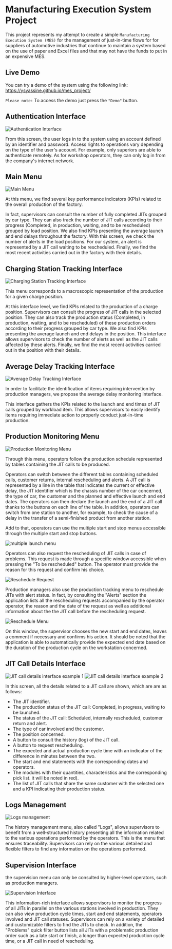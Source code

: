 # Manufacturing Execution System Project

This project represents my attempt to create a simple `Manufacturing Execution System (MES)` for the management of just-in-time flows for for suppliers of automotive industries that continue to maintain a system based on the use of paper and Excel files and that may not have the funds to put in an expensive MES.

## Live Demo

You can try a demo of the system using the following link:
https://ysyassine.github.io/mes_project/

`Please note:` To access the demo just press the `"Demo"` button.

## Authentication Interface

<img src="./readme_assets/LoginScreen.png" alt="Authentication Interface" >

From this screen, the user logs in to the system using an account defined by an identifier and password.
Access rights to operations vary depending on the type of the user's account. For example, only superiors are able to authenticate remotely. As for workshop operators, they can only log in from the company's internet network.

## Main Menu

<img src="./readme_assets/MainMenu.png" alt="Main Menu" >

At this menu, we find several key performance indicators (KPIs) related to the overall production of the factory.

In fact, supervisors can consult the number of fully completed JITs grouped by car type. They can also track the number of JIT calls according to their progress (Completed, in production, waiting, and to be rescheduled) grouped by load position.
We also find KPIs presenting the average launch and end delays throughout the factory.
With this screen, we check the number of alerts in the load positions. For our system, an alert is represented by a JIT call waiting to be rescheduled.
Finally, we find the most recent activities carried out in the factory with their details.

## Charging Station Tracking Interface

<img src="./readme_assets/CharginStation.png" alt="Charging Station Tracking Interface" >

This menu corresponds to a macroscopic representation of the production for a given charge position.

At this interface level, we find KPIs related to the production of a charge position. Supervisors can consult the progress of JIT calls in the selected position. They can also track the production status (Completed, in production, waiting, and to be rescheduled) of these production orders according to their progress grouped by car type.
We also find KPIs presenting the average launch and end delays in the position. This interface allows supervisors to check the number of alerts as well as the JIT calls affected by these alerts.
Finally, we find the most recent activities carried out in the position with their details.

## Average Delay Tracking Interface

<img src="./readme_assets/AverageDelays.png" alt="Average Delay Tracking Interface" >

In order to facilitate the identification of items requiring intervention by production managers, we propose the average delay monitoring interface.

This interface gathers the KPIs related to the launch and end times of JIT calls grouped by workload item. This allows supervisors to easily identify items requiring immediate action to properly conduct just-in-time production.

## Production Monitoring Menu

<img src="./readme_assets/ProductionMonitoringMenu.png" alt="Production Monitoring Menu" >

Through this menu, operators follow the production schedule represented by tables containing the JIT calls to be produced.

Operators can switch between the different tables containing scheduled calls, customer returns, internal rescheduling and alerts.
A JIT call is represented by a line in the table that indicates the current or effective delay, the JIT identifier which is the chassis number of the car concerned, the type of car, the customer and the planned and effective launch and end dates. The operators can then declare the launch and the end of a JIT call thanks to the buttons on each line of the table.
In addition, operators can switch from one station to another, for example, to check the cause of a delay in the transfer of a semi-finished product from another station.

Add to that, operators can use the multiple start and stop menus accessible through the multiple start and stop buttons.

<img src="./readme_assets/MultipleLaunchMenu.png" alt="multiple launch menu" >

Operators can also request the rescheduling of JIT calls in case of problems. This request is made through a specific window accessible when pressing the "To be rescheduled" button. The operator must provide the reason for this request and confirm his choice.

<img src="./readme_assets/RescheduleRequest.png" alt="Reschedule Request" >

Production managers also use the production tracking menu to reschedule JITs with alert status. In fact, by consulting the "Alerts" section the application lists all the rescheduling requests accompanied by the operator operator, the reason and the date of the request as well as additional information about the the JIT call before the rescheduling request.

<img src="./readme_assets/RescheduleMenu.png" alt="Reschedule Menu" >

On this window, the supervisor chooses the new start and end dates, leaves a comment if necessary and confirms his action.
It should be noted that the application is able to automatically provide the expected end date based on the duration of the production cycle on the workstation concerned.

## JIT Call Details Interface

<img src="./readme_assets/DetailsInterface.png" alt="JIT call details interface example 1" >

<img src="./readme_assets/DetailsInterfaceAlert.png" alt="JIT call details interface example 2" >

In this screen, all the details related to a JIT call are shown, which are are as follows:

- The JIT identifier.
- The production status of the JIT call: Completed, in progress, waiting to be launched.
- The status of the JIT call: Scheduled, internally rescheduled, customer return and alert.
- The type of car involved and the customer.
- The position concerned.
- A button to consult the history (log) of the JIT call.
- A button to request rescheduling.
- The expected and actual production cycle time with an indicator of the difference in minutes between the two.
- The start and end statements with the corresponding dates and operators.
- The modules with their quantities, characteristics and the corresponding pick list. it will be noted in red).
- The list of JIT calls that share the same customer with the selected one and a KPI indicating their production status.

## Logs Management

<img src="./readme_assets/LogsManagement.png" alt="Logs management" >

The history management menu, also called "Logs", allows supervisors to benefit from a well-structured history presenting all the information related to the various operations performed by the operators.
This is the menu that ensures traceability. Supervisors can rely on the various detailed and flexible filters to find any information on the operations performed.

## Supervision Interface

the supervision menu can only be consulted by higher-level operators, such as production managers.

<img src="./readme_assets/SupervisionInterface.png" alt="Supervision Interface" >

This information-rich interface allows supervisors to monitor the progress of all JITs in parallel on the various stations involved in production.
They can also view production cycle times, start and end statements, operators involved and JIT call statuses. Supervisors can rely on a variety of detailed and customizable filters to find the JITs to check.
In addition, the "Problems" quick filter button lists all JITs with a problematic production order such as a late start or finish, a longer than expected production cycle time, or a JIT call in need of rescheduling.
